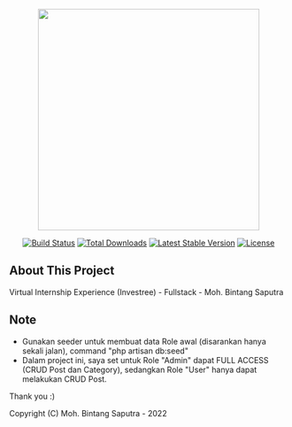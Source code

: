 <p align="center"><a href="https://laravel.com" target="_blank"><img src="https://raw.githubusercontent.com/laravel/art/master/logo-lockup/5%20SVG/2%20CMYK/1%20Full%20Color/laravel-logolockup-cmyk-red.svg" width="400"></a></p>

<p align="center">
<a href="https://travis-ci.org/laravel/framework"><img src="https://travis-ci.org/laravel/framework.svg" alt="Build Status"></a>
<a href="https://packagist.org/packages/laravel/framework"><img src="https://img.shields.io/packagist/dt/laravel/framework" alt="Total Downloads"></a>
<a href="https://packagist.org/packages/laravel/framework"><img src="https://img.shields.io/packagist/v/laravel/framework" alt="Latest Stable Version"></a>
<a href="https://packagist.org/packages/laravel/framework"><img src="https://img.shields.io/packagist/l/laravel/framework" alt="License"></a>
</p>

## About This Project

Virtual Internship Experience (Investree) - Fullstack - Moh. Bintang Saputra

## Note

- Gunakan seeder untuk membuat data Role awal (disarankan hanya sekali jalan), command "php artisan db:seed"
- Dalam project ini, saya set untuk Role "Admin" dapat FULL ACCESS (CRUD Post dan Category), sedangkan Role "User" hanya dapat melakukan CRUD Post.



Thank you :)

Copyright (C) Moh. Bintang Saputra - 2022